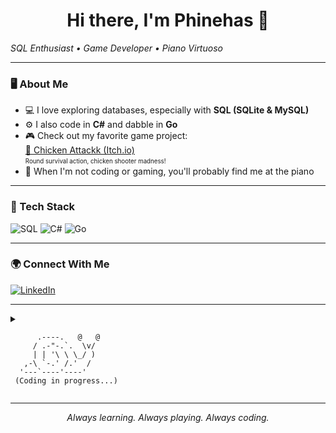 <!-- Profile README for Phinehas1 -->

<h1 align="center">Hi there, I'm Phinehas 👾</h1>
<p align="center">

  <em>SQL Enthusiast • Game Developer • Piano Virtuoso</em>
</p>

---

### 🖥️ About Me

- 💻 I love exploring databases, especially with **SQL (SQLite & MySQL)**
- ⚙️ I also code in **C#** and dabble in **Go**
- 🎮 Check out my favorite game project:  
  [🐔 Chicken Attackk (Itch.io)](https://phinehas.itch.io/chicken-attackk)  
  <sub><sup>Round survival action, chicken shooter madness!</sup></sub>
- 🎹 When I'm not coding or gaming, you'll probably find me at the piano

---

### 🚀 Tech Stack

![SQL](https://img.shields.io/badge/SQL-025E8C?style=for-the-badge&logo=sqlite&logoColor=white)
![C#](https://img.shields.io/badge/C%23-239120?style=for-the-badge&logo=csharp&logoColor=white)
![Go](https://img.shields.io/badge/Go-00ADD8?style=for-the-badge&logo=go&logoColor=white)

---

### 🌍 Connect With Me

[![LinkedIn](https://img.shields.io/badge/LinkedIn-Phinehas%20Doe-0077B5?style=for-the-badge&logo=linkedin&logoColor=white)](https://www.linkedin.com/in/phinehas-doe-670791355/)

---

<details>
<summary>

```
      .----.   @   @
     / .-"-.`.  \v/
     | | '\ \ \_/ )
   ,-\ `-.' /.'  /
  '---`----'----'
 (Coding in progress...)
```
</details>

---

<!--
If you want to personalize your avatar, add your own image to /assets/hacker-avatar.png or use a cool computer/hacker-themed image from an avatar generator!
-->

<p align="center">
  <em>Always learning. Always playing. Always coding.</em>
</p>
